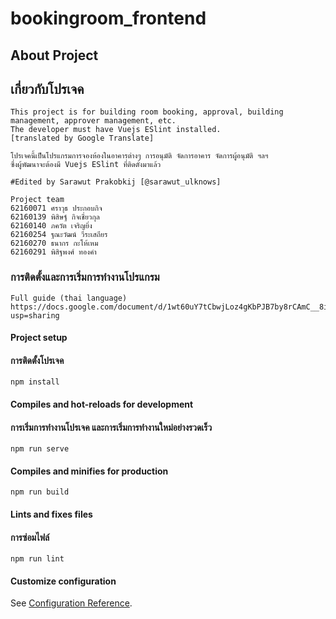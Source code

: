 # bookingroom_frontend

## About Project
## เกี่ยวกับโปรเจค
```
This project is for building room booking, approval, building management, approver management, etc.
The developer must have Vuejs ESlint installed.
[translated by Google Translate]

โปรเจคนี้เป็นโปรแกรมการจองห้องในอาคารต่างๆ การอนุมัติ จัดการอาคาร จัดการผู้อนุมัติ ฯลฯ
ซึ่งผู้พัฒนาจะต้องมี Vuejs ESlint ที่ติดตั้งมาแล้ว

#Edited by Sarawut Prakobkij [@sarawut_ulknows]
```
```
Project team
62160071 ศราวุธ ประกอบกิจ
62160139 พิสิษฐ์ กิจเชี่ยวกุล
62160140 ภควัต เจริญยิ่ง
62160254 ฐณะวัฒน์ วีระเสถียร
62160270 ธนากร กะโห้เหม
62160291 พิสิฐพงศ์ ทองคำ
```
### การติดตั้งและการเริ่มการทำงานโปรแกรม
```
Full guide (thai language)
https://docs.google.com/document/d/1wt60uY7tCbwjLoz4gKbPJB7by8rCAmC__8ilt_5v96Y/edit?usp=sharing
```

#### Project setup 
#### การติดตั้งโปรเจค
```
npm install
```

#### Compiles and hot-reloads for development 
#### การเริ่มการทำงานโปรเจค และการเริ่มการทำงานใหม่อย่างรวดเร็ว
```
npm run serve
```

#### Compiles and minifies for production
```
npm run build
```

#### Lints and fixes files
#### การซ่อมไฟล์
```
npm run lint
```

#### Customize configuration
See [Configuration Reference](https://cli.vuejs.org/config/).
